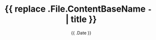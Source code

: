 ---
date: '{{ .Date }}'
draft: true
title: '{{ replace .File.ContentBaseName `-` ` ` | title }}'
meetupurl:
host: 
---